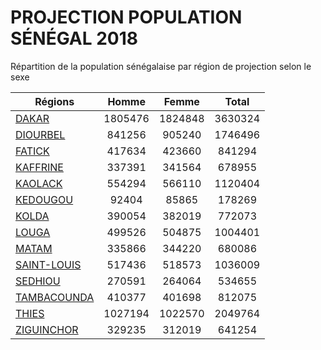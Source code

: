 # PROJECTION POPULATION SÉNÉGAL 2018

Répartition de la population sénégalaise par région de projection selon le sexe

| Régions  | Homme | Femme | Total |
| --------- |:-----:|:-----:|:-----:|
| [DAKAR](DAKAR) | 1805476 | 1824848 | 3630324 |
| [DIOURBEL](DIOURBEL) | 841256 | 905240 | 1746496 |
| [FATICK](FATICK) | 417634 | 423660 | 841294 |
| [KAFFRINE](KAFFRINE) | 337391 | 341564 | 678955 |
| [KAOLACK](KAOLACK) | 554294 | 566110 | 1120404 |
| [KEDOUGOU](KEDOUGOU) | 92404 | 85865 | 178269 |
| [KOLDA](KOLDA) | 390054 | 382019 | 772073 |
| [LOUGA](LOUGA) | 499526 | 504875 | 1004401 |
| [MATAM](MATAM) | 335866 | 344220 | 680086 |
| [SAINT-LOUIS](SAINT-LOUIS) | 517436 | 518573 | 1036009 |
| [SEDHIOU](SEDHIOU) | 270591 | 264064 | 534655 |
| [TAMBACOUNDA](TAMBACOUNDA) | 410377 | 401698 | 812075 |
| [THIES](THIES) | 1027194 | 1022570 | 2049764 |
| [ZIGUINCHOR](ZIGUINCHOR) | 329235 | 312019 | 641254 |
